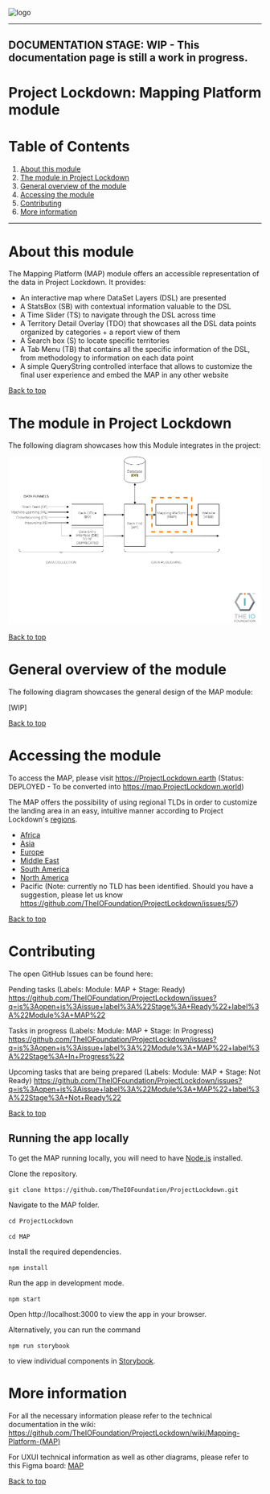 <a id="top"></a>
![logo](https://user-images.githubusercontent.com/9198668/85232285-68543380-b430-11ea-8353-1aafb79baf78.png)

---

## DOCUMENTATION STAGE: WIP - This documentation page is still a work in progress.

# Project Lockdown: Mapping Platform module

# Table of Contents

1. [About this module](#about-this-module)
2. [The module in Project Lockdown](#the-module-in-project-lockdown)
3. [General overview of the module](#general-overview-of-the-module)
4. [Accessing the module](#accessing-the-module)
5. [Contributing](#contributing)
6. [More information](#more-information)

---

# About this module

The Mapping Platform (MAP) module offers an accessible representation of the
data in Project Lockdown. It provides:

- An interactive map where DataSet Layers (DSL) are presented
- A StatsBox (SB) with contextual information valuable to the DSL
- A Time Slider (TS) to navigate through the DSL across time
- A Territory Detail Overlay (TDO) that showcases all the DSL data points
  organized by categories + a report view of them
- A Search box (S) to locate specific territories
- A Tab Menu (TB) that contains all the specific information of the DSL, from
  methodology to information on each data point
- A simple QueryString controlled interface that allows to customize the final
  user experience and embed the MAP in any other website

<a href="#top">Back to top</a>

# The module in Project Lockdown

The following diagram showcases how this Module integrates in the project:

<img src="https://github.com/TheIOFoundation/ProjectLockdown/blob/master/docs/Diagrams/%5BTIOF%20PLD%5D%20Docs%20%5BP%5D%20General%20Modules%20Diagram%20Focus%20MAP%20ENG%20v1.0.png" alt="MAP Module Diagram" title="MAP Module Diagram"/>

<a href="#top">Back to top</a>

# General overview of the module

The following diagram showcases the general design of the MAP module:

[WIP]

<a href="#top">Back to top</a>

# Accessing the module

To access the MAP, please visit https://ProjectLockdown.earth (Status:
DEPLOYED - To be converted into https://map.ProjectLockdown.world)

The MAP offers the possibility of using regional TLDs in order to customize the
landing area in an easy, intuitive manner according to Project Lockdown's
[regions](<https://github.com/TheIOFoundation/ProjectLockdown/wiki/Mapping-Platform-(MAP)#regions>).

- [Africa](https://ProjectLockdown.africa)
- [Asia](https://ProjectLockdown.asia)
- [Europe](https://ProjectLockdown.eu)
- [Middle East](https://ProjectLockdown.me)
- [South America](https://ProjectLockdown.lat)
- [North America](https://ProjectLockdown.us)
- Pacific (Note: currently no TLD has been identified. Should you have a
  suggestion, please let us know
  https://github.com/TheIOFoundation/ProjectLockdown/issues/57)

<a href="#top">Back to top</a>

# Contributing

The open GitHub Issues can be found here:

Pending tasks (Labels: Module: MAP + Stage: Ready)
https://github.com/TheIOFoundation/ProjectLockdown/issues?q=is%3Aopen+is%3Aissue+label%3A%22Stage%3A+Ready%22+label%3A%22Module%3A+MAP%22

Tasks in progress (Labels: Module: MAP + Stage: In Progress)
https://github.com/TheIOFoundation/ProjectLockdown/issues?q=is%3Aopen+is%3Aissue+label%3A%22Module%3A+MAP%22+label%3A%22Stage%3A+In+Progress%22

Upcoming tasks that are being prepared (Labels: Module: MAP + Stage: Not Ready)
https://github.com/TheIOFoundation/ProjectLockdown/issues?q=is%3Aopen+is%3Aissue+label%3A%22Module%3A+MAP%22+label%3A%22Stage%3A+Not+Ready%22

<a href="#top">Back to top</a>

## Running the app locally

To get the MAP running locally, you will need to have
[Node.js](https://nodejs.org/en/) installed.

Clone the repository.

`git clone https://github.com/TheIOFoundation/ProjectLockdown.git`

Navigate to the MAP folder.

`cd ProjectLockdown`

`cd MAP`

Install the required dependencies.

`npm install`

Run the app in development mode.

`npm start`

Open http://localhost:3000 to view the app in your browser.

Alternatively, you can run the command

`npm run storybook`

to view individual components in [Storybook](https://storybook.js.org/).

# More information

For all the necessary information please refer to the technical documentation in
the wiki:
https://github.com/TheIOFoundation/ProjectLockdown/wiki/Mapping-Platform-(MAP)

For UXUI technical information as well as other diagrams, please refer to this
Figma board:
[MAP](https://www.figma.com/file/aqMv7PnA2WXUabC5mT1Vvs/PROD-MAP-v2?node-id=0%3A1)

<a href="#top">Back to top</a>
